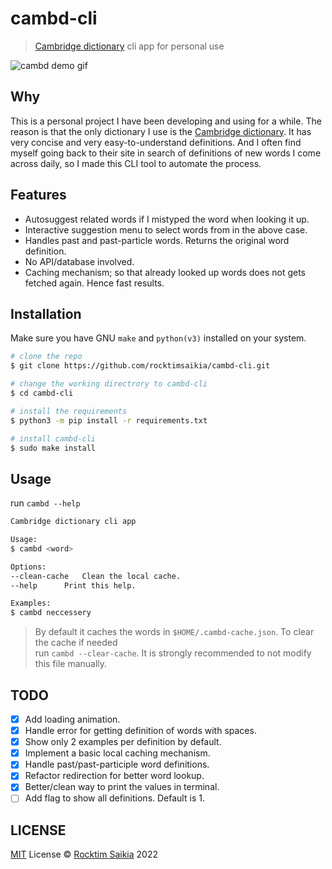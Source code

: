 # cambd-cli

> [Cambridge dictionary](https://dictionary.cambridge.org) cli app for personal use

![cambd demo gif](https://user-images.githubusercontent.com/33410545/202222930-81d79a3c-32b5-4d4a-a999-4dcb8b4fbcfc.gif)

## Why

This is a personal project I have been developing and using for a while. The reason is that the only dictionary I use is the [Cambridge dictionary](https://dictionary.cambridge.org/). It has very concise and very easy-to-understand definitions. And I often find myself going back to their site in search of definitions of new words I come across daily, so I made this CLI tool to automate the process.

## Features

- Autosuggest related words if I mistyped the word when looking it up.
- Interactive suggestion menu to select words from in the above case.
- Handles past and past-particle words. Returns the original word definition.
- No API/database involved.
- Caching mechanism; so that already looked up words does not gets fetched again. Hence fast results.

## Installation

Make sure you have GNU `make` and `python(v3)` installed on your system.

```sh
# clone the repo
$ git clone https://github.com/rocktimsaikia/cambd-cli.git

# change the working directrory to cambd-cli
$ cd cambd-cli

# install the requirements
$ python3 -m pip install -r requirements.txt

# install cambd-cli
$ sudo make install
```

## Usage

run `cambd --help`

```sh
Cambridge dictionary cli app

Usage:
$ cambd <word>

Options:
--clean-cache	Clean the local cache.
--help		Print this help.

Examples:
$ cambd neccessery
```

> By default it caches the words in `$HOME/.cambd-cache.json`. To clear the cache if needed <br/> run `cambd --clear-cache`. It is strongly recommended to not modify this file manually.

## TODO

- [x] Add loading animation.
- [x] Handle error for getting definition of words with spaces.
- [x] Show only 2 examples per definition by default.
- [x] Implement a basic local caching mechanism.
- [x] Handle past/past-participle word definitions.
- [x] Refactor redirection for better word lookup.
- [x] Better/clean way to print the values in terminal.
- [ ] Add flag to show all definitions. Default is 1.

## LICENSE

[MIT](./LICENSE) License &copy; [Rocktim Saikia](https://rocktimsaikia.com) 2022
